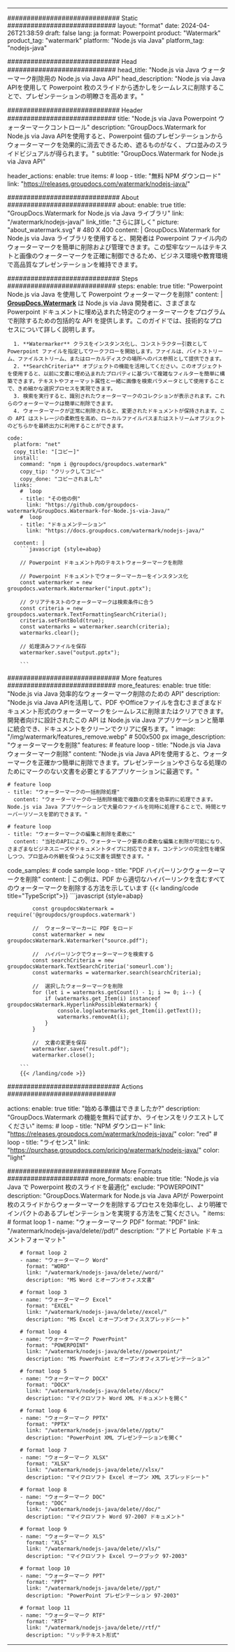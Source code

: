 
---
############################# Static ############################
layout: "format"
date:  2024-04-26T21:38:59
draft: false
lang: ja
format: Powerpoint
product: "Watermark"
product_tag: "watermark"
platform: "Node.js via Java"
platform_tag: "nodejs-java"

############################# Head ############################
head_title: "Node.js via Java ウォーターマーク削除用の Node.js via Java API"
head_description: "Node.js via Java APIを使用して Powerpoint 枚のスライドから透かしをシームレスに削除することで、プレゼンテーションの明瞭さを高めます。"

############################# Header ############################
title: "Node.js via Java Powerpoint ウォーターマークコントロール" 
description: "GroupDocs.Watermark for Node.js via Java APIを使用すると、Powerpoint 個のプレゼンテーションからウォーターマークを効果的に消去できるため、遮るものがなく、プロ並みのスライドビジュアルが得られます。"
subtitle: "GroupDocs.Watermark for Node.js via Java API" 

header_actions:
  enable: true
  items:
    #  loop
    - title: "無料 NPM ダウンロード"
      link: "https://releases.groupdocs.com/watermark/nodejs-java/"
      
############################# About ############################
about:
    enable: true
    title: "GroupDocs.Watermark for Node.js via Java ライブラリ"
    link: "/watermark/nodejs-java/"
    link_title: "さらに詳しく"
    picture: "about_watermark.svg" # 480 X 400
    content: |
       GroupDocs.Watermark for Node.js via Java ライブラリを使用すると、開発者は Powerpoint ファイル内のウォーターマークを簡単に削除および管理できます。この堅牢なツールはテキストと画像のウォーターマークを正確に制御できるため、ビジネス環境や教育環境で高品質なプレゼンテーションを維持できます。

############################# Steps ############################
steps:
    enable: true
    title: "Powerpoint Node.js via Java を使用して Powerpoint ウォーターマークを削除"
    content: |
      **[GroupDocs.Watermark](https://products.groupdocs.com/watermark/nodejs-java/)** は Node.js via Java 開発者に、さまざまな Powerpoint ドキュメントに埋め込まれた特定のウォーターマークをプログラムで削除するための包括的な API を提供します。このガイドでは、技術的なプロセスについて詳しく説明します。
      
      1. **Watermarker** クラスをインスタンス化し、コンストラクター引数として Powerpoint ファイルを指定してワークフローを開始します。ファイルは、バイトストリーム、ファイルストリーム、またはローカルディスクの場所へのパス参照として提供できます。
      2. **SearchCriteria** オブジェクトの機能を活用してください。このオブジェクトを使用すると、以前に文書に埋め込まれたプロパティに基づいて複雑なフィルターを簡単に構築できます。テキストやフォーマット属性と一緒に画像を検索パラメータとして使用することで、きめ細かな選択プロセスを実現できます。
      3. 検索を実行すると、識別されたウォーターマークのコレクションが表示されます。これらのウォーターマークは簡単に削除できます。
      4. ウォーターマークが正常に削除されると、変更されたドキュメントが保持されます。この API はストレージの柔軟性を高め、ローカルファイルパスまたはストリームオブジェクトのどちらかを最終出力に利用することができます。
   
    code:
      platform: "net"
      copy_title: "[コピー]"
      install:
        command: "npm i @groupdocs/groupdocs.watermark"
        copy_tip: "クリックしてコピー"
        copy_done: "コピーされました"
      links:
        #  loop
        - title: "その他の例"
          link: "https://github.com/groupdocs-watermark/GroupDocs.Watermark-for-Node.js-via-Java/"
        #  loop
        - title: "ドキュメンテーション"
          link: "https://docs.groupdocs.com/watermark/nodejs-java/"
          
      content: |
        ```javascript {style=abap}

        // Powerpoint ドキュメント内のテキストウォーターマークを削除

        // Powerpoint ドキュメントでウォーターマーカーをインスタンス化
        const watermarker = new groupdocs.watermark.Watermarker("input.pptx");
        
        // クリアテキストのウォーターマークは検索条件に合う
        const criteria = new groupdocs.watermark.TextFormattingSearchCriteria();
        criteria.setFontBold(true);
        const watermarks = watermarker.search(criteria);
        watermarks.clear();

        // 処理済みファイルを保存
        watermarker.save("output.pptx");
        
        ```            

############################# More features ############################
more_features:
  enable: true
  title: "Node.js via Java 効率的なウォーターマーク削除のための API"
  description: "Node.js via Java APIを活用して、PDF やOfficeファイルを含むさまざまなドキュメント形式のウォーターマークをシームレスに削除またはクリアできます。開発者向けに設計されたこの API は Node.js via Java アプリケーションと簡単に統合でき、ドキュメントをクリーンでクリアに保ちます。"
  image: "/img/watermark/features_remove.webp" # 500x500 px
  image_description: "ウォーターマークを削除"
  features:
    # feature loop
    - title: "Node.js via Java ウォーターマーク削除"
      content: "Node.js via Java APIを使用すると、ウォーターマークを正確かつ簡単に削除できます。プレゼンテーションやさらなる処理のためにマークのない文書を必要とするアプリケーションに最適です。"

    # feature loop
    - title: "ウォーターマークの一括削除処理"
      content: "ウォーターマークの一括削除機能で複数の文書を効率的に処理できます。Node.js via Java アプリケーションで大量のファイルを同時に処理することで、時間とサーバーリソースを節約できます。"

    # feature loop
    - title: "ウォーターマークの編集と削除を柔軟に"
      content: "当社のAPIにより、ウォーターマーク要素の柔軟な編集と削除が可能になり、さまざまなビジネスニーズやドキュメントタイプに対応できます。コンテンツの完全性を確保しつつ、プロ並みの外観を保つように文書を調整できます。"
      
  code_samples:
    # code sample loop
    - title: "PDF ハイパーリンクウォーターマークを削除"
      content: |
        この例は、PDF から適切なハイパーリンクを含むすべてのウォーターマークを削除する方法を示しています
        {{< landing/code title="TypeScript">}}
        ```javascript {style=abap}
        
            const groupdocsWatermark = require('@groupdocs/groupdocs.watermark')

            //  ウォーターマーカーに PDF をロード
            const watermarker = new groupdocsWatermark.Watermarker("source.pdf");

            //  ハイパーリンクでウォーターマークを検索する
            const searchCriteria = new groupdocsWatermark.TextSearchCriteria('someurl.com');
            const watermarks = watermarker.search(searchCriteria);
  
            //  選択したウォーターマークを削除
            for (let i = watermarks.getCount() - 1; i >= 0; i--) {
                if (watermarks.get_Item(i) instanceof groupdocsWatermark.HyperlinkPossibleWatermark) {
                    console.log(watermarks.get_Item(i).getText());
                    watermarks.removeAt(i);
                }
            }

            //  文書の変更を保存
            watermarker.save("result.pdf");
            watermarker.close();

        ```
        {{< /landing/code >}}


############################# Actions ############################

actions:
  enable: true
  title: "始める準備はできましたか?"
  description: "GroupDocs.Watermark の機能を無料で試すか、ライセンスをリクエストしてください"
  items:
    #  loop
    - title: "NPM ダウンロード"
      link: "https://releases.groupdocs.com/watermark/nodejs-java/"
      color: "red"
        #  loop
    - title: "ライセンス"
      link: "https://purchase.groupdocs.com/pricing/watermark/nodejs-java/"
      color: "light"


############################# More Formats #####################
more_formats:
    enable: true
    title: "Node.js via Java で Powerpoint 枚のスライドを最適化"
    exclude: "POWERPOINT"
    description: "GroupDocs.Watermark for Node.js via Java APIが Powerpoint 枚のスライドからウォーターマークを削除するプロセスを効率化し、より明確でインパクトのあるプレゼンテーションを実現する方法をご覧ください。"
    items: 
        # format loop 1
        - name: "ウォーターマーク PDF"
          format: "PDF"
          link: "/watermark/nodejs-java/delete//pdf/"
          description: "アドビ Portable ドキュメントフォーマット"

        # format loop 2
        - name: "ウォーターマーク Word"
          format: "WORD"
          link: "/watermark/nodejs-java/delete//word/"
          description: "MS Word とオープンオフィス文書"
          
        # format loop 3
        - name: "ウォーターマーク Excel"
          format: "EXCEL"
          link: "/watermark/nodejs-java/delete//excel/"
          description: "MS Excel とオープンオフィススプレッドシート"

        # format loop 4
        - name: "ウォーターマーク PowerPoint"
          format: "POWERPOINT"
          link: "/watermark/nodejs-java/delete//powerpoint/"
          description: "MS PowerPoint とオープンオフィスプレゼンテーション"

        # format loop 5
        - name: "ウォーターマーク DOCX"
          format: "DOCX"
          link: "/watermark/nodejs-java/delete//docx/"
          description: "マイクロソフト Word XML ドキュメントを開く"
          
        # format loop 6
        - name: "ウォーターマーク PPTX"
          format: "PPTX"
          link: "/watermark/nodejs-java/delete//pptx/"
          description: "PowerPoint XML プレゼンテーションを開く"
          
        # format loop 7
        - name: "ウォーターマーク XLSX"
          format: "XLSX"
          link: "/watermark/nodejs-java/delete//xlsx/"
          description: "マイクロソフト Excel オープン XML スプレッドシート"

        # format loop 8
        - name: "ウォーターマーク DOC"
          format: "DOC"
          link: "/watermark/nodejs-java/delete//doc/"
          description: "マイクロソフト Word 97-2007 ドキュメント"

        # format loop 9
        - name: "ウォーターマーク XLS"
          format: "XLS"
          link: "/watermark/nodejs-java/delete//xls/"
          description: "マイクロソフト Excel ワークブック 97-2003"

        # format loop 10
        - name: "ウォーターマーク PPT"
          format: "PPT"
          link: "/watermark/nodejs-java/delete//ppt/"
          description: "PowerPoint プレゼンテーション 97-2003"

        # format loop 11
        - name: "ウォーターマーク RTF"
          format: "RTF"
          link: "/watermark/nodejs-java/delete//rtf/"
          description: "リッチテキスト形式"

---